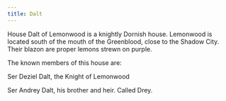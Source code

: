 ```yaml
---
title: Dalt
---
```


 House Dalt of Lemonwood is a knightly Dornish house. Lemonwood is located south of the mouth of the Greenblood, close to the Shadow City. Their blazon are proper lemons strewn on purple.

The known members of this house are:

Ser Deziel Dalt, the Knight of Lemonwood

Ser Andrey Dalt, his brother and heir. Called Drey. 



